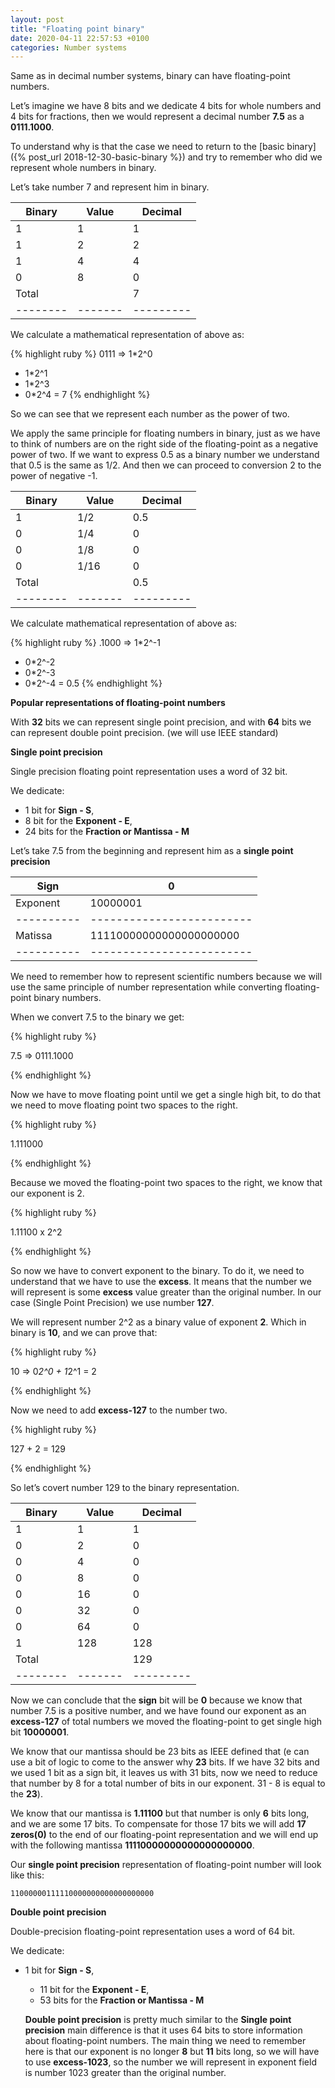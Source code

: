 ```yaml
---
layout: post
title: "Floating point binary"
date: 2020-04-11 22:57:53 +0100
categories: Number systems
---
```

Same as in decimal number systems, binary can have floating-point numbers.

Let’s imagine we have 8 bits and we dedicate 4 bits for whole numbers and 4 bits for fractions, then we would represent a decimal number **7.5** as a **0111.1000**.

To understand why is that the case we need to return to the [basic binary]({% post_url 2018-12-30-basic-binary %}) and try to remember who did we represent whole numbers in binary.

Let’s take number 7 and represent him in binary.

| Binary | Value | Decimal |
|--------|-------|---------|
| 1      | 1     | 1       |
| 1      | 2     | 2       |
| 1      | 4     | 4       |
| 0      | 8     | 0       |
| Total  |       | 7       |
|--------|-------|---------|

We calculate a mathematical representation of above as:

{% highlight ruby %}
0111
=>
1*2^0
+ 1*2^1
+ 1*2^3
+ 0*2^4
= 7
{% endhighlight %}

So we can see that we represent each number as the power of two.

We apply the same principle for floating numbers in binary, just as we have to think of numbers are on the right side of the floating-point as a negative power of two. If we want to express 0.5 as a binary number we understand that 0.5 is the same as 1/2. And then we can proceed to conversion 2 to the power of negative -1.

| Binary | Value | Decimal |
|--------|-------|---------|
| 1      | 1/2   | 0.5     |
| 0      | 1/4   | 0       |
| 0      | 1/8   | 0       |
| 0      | 1/16  | 0       |
| Total  |       | 0.5     |
|--------|-------|---------|


We calculate mathematical representation of above as:

{% highlight ruby %}
.1000
=>
1*2^-1
+ 0*2^-2
+ 0*2^-3
+ 0*2^-4
= 0.5
{% endhighlight %}

**Popular representations of floating-point numbers**

With **32** bits we can represent single point precision, and with **64** bits we can represent double point precision. (we will use IEEE standard)

  **Single point precision**

  Single precision floating point representation uses a word of 32 bit.

  We dedicate:

  * 1 bit for **Sign - S**,
  * 8 bit for the **Exponent - E**,
  * 24 bits for the **Fraction or Mantissa - M**

  Let’s take 7.5 from the beginning and represent him as a **single point precision**

  | Sign     | 0                       |
  |----------|-------------------------|
  | Exponent | 10000001                |
  |----------|-------------------------|
  | Matissa  | 11110000000000000000000 |
  |----------|-------------------------|

  We need to remember how to represent scientific numbers because we will use the same principle of number representation while converting floating-point binary numbers.

  When we convert 7.5 to the binary we get:

{% highlight ruby %}

7.5 => 0111.1000

{% endhighlight %}

Now we have to move floating point until we get a single high bit, to do that we need to move floating point two spaces to the right.

{% highlight ruby %}

1.111000

{% endhighlight %}

Because we moved the floating-point two spaces to the right, we know that our exponent is 2.

{% highlight ruby %}

1.11100 x 2^2

{% endhighlight %}

So now we have to convert exponent to the binary. To do it, we need to understand that we have to use the **excess**. It means that the number we will represent is some **excess** value greater than the original number. In our case (Single Point Precision) we use number **127**.

We will represent number 2^2 as a binary value of exponent **2**. Which in binary is **10**, and we can prove that:

{% highlight ruby %}

10 => 0*2^0 + 1*2^1 = 2

{% endhighlight %}

Now we need to add **excess-127** to the number two.

{% highlight ruby %}

127 + 2 = 129

{% endhighlight %}

So let’s covert number 129 to the binary representation.

| Binary | Value | Decimal |
|--------|-------|---------|
| 1      | 1     | 1       |
| 0      | 2     | 0       |
| 0      | 4     | 0       |
| 0      | 8     | 0       |
| 0      | 16    | 0       |
| 0      | 32    | 0       |
| 0      | 64    | 0       |
| 1      | 128   | 128     |
| Total  |       | 129     |
|--------|-------|---------|

Now we can conclude that the **sign** bit will be **0** because we know that number 7.5 is a positive number, and we have found our exponent as an **excess-127** of total numbers we moved the floating-point to get single high bit **10000001**.

We know that our mantissa should be 23 bits as IEEE defined that (e can use a bit of logic to come to the answer why **23** bits. If we have 32 bits and we used 1 bit as a sign bit, it leaves us with 31 bits, now we need to reduce that number by 8 for a total number of bits in our exponent. 31 - 8 is equal to the **23**).

We know that our mantissa is **1.11100** but that number is only **6** bits long, and we are some 17 bits. To compensate for those 17 bits we will add **17 zeros(0)** to the end of our floating-point representation and we will end up with the following mantissa **11110000000000000000000**.

Our **single point precision** representation of floating-point number will look like this:

`11000000111110000000000000000000`

**Double point precision**

Double-precision floating-point representation uses a word of 64 bit.

We dedicate:
* 1 bit for **Sign - S**,
  * 11 bit for the **Exponent - E**,
  * 53 bits for the **Fraction or Mantissa - M**

  **Double point precision** is pretty much similar to the **Single point precision** main difference is that it uses 64 bits to store information about floating-point numbers. The main thing we need to remember here is that our exponent is no longer **8** but **11** bits long, so we will have to use **excess-1023**, so the number we will represent in exponent field is number 1023 greater than the original number.